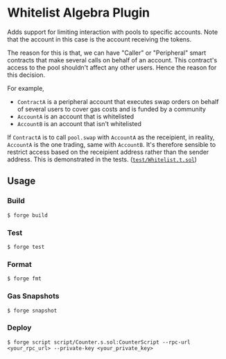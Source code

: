 # Whitelist Algebra Plugin
Adds support for limiting interaction with pools to specific accounts. Note that the account in this case is the account receiving the tokens.

The reason for this is that, we can have "Caller" or "Peripheral" smart contracts that make several calls on behalf of an account. This contract's access to the pool shouldn't affect any other users. Hence the reason for this decision.

For example,
- `ContractA` is a peripheral account that executes swap orders on behalf of several users to cover gas costs and is funded by a community
- `AccountA` is an account that is whitelisted
- `AccountB` is an account that isn't whitelisted

If `ContractA` is to call `pool.swap` with `AccountA` as the receipient, in reality, `AccountA` is the one trading, same with `AccountB`. It's therefore sensible to restrict access based on the receipient address rather than the sender address.
This is demonstrated in the tests. ([`test/Whitelist.t.sol`](test/WhitelistPlugin.t.sol))
## Usage

### Build

```shell
$ forge build
```

### Test

```shell
$ forge test
```

### Format

```shell
$ forge fmt
```

### Gas Snapshots

```shell
$ forge snapshot
```

### Deploy

```shell
$ forge script script/Counter.s.sol:CounterScript --rpc-url <your_rpc_url> --private-key <your_private_key>
```

